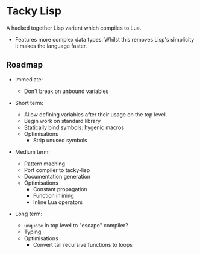 # Tacky Lisp
A hacked together Lisp varient which compiles to Lua.

 - Features more complex data types. Whilst this removes Lisp's simplicity it
   makes the language faster.

## Roadmap

 - Immediate:
   - Don't break on unbound variables

 - Short term:
   - Allow defining variables after their usage on the top level.
   - Begin work on standard library
   - Statically bind symbols: hygenic macros
   - Optimisations
     - Strip unused symbols

 - Medium term:
   - Pattern maching
   - Port compiler to tacky-lisp
   - Documentation generation
   - Optimisations
     - Constant propagation
     - Function inlining
     - Inline Lua operators

 - Long term:
   - `unquote` in top level to "escape" compiler?
   - Typing
   - Optimisations
     - Convert tail recursive functions to loops
